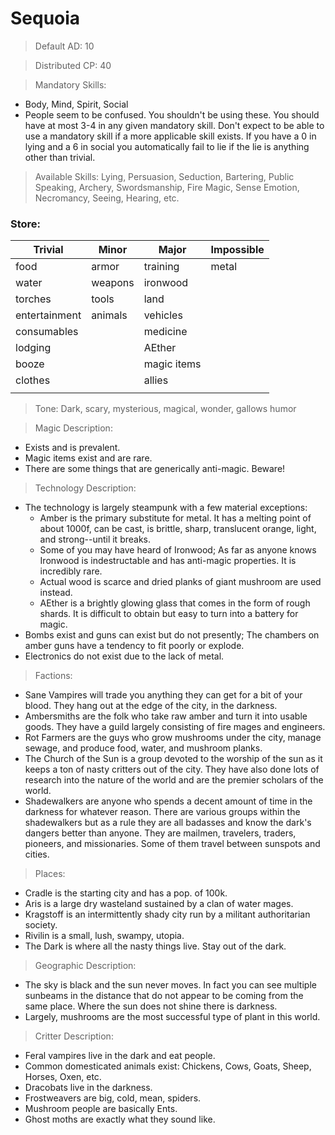 # Sequoia

> Default AD: 10

> Distributed CP: 40

> Mandatory Skills:
- Body, Mind, Spirit, Social
- People seem to be confused. You shouldn't be using these. You should have at most 3-4 in any given mandatory skill. Don't expect to be able to use a mandatory skill if a more applicable skill exists. If you have a 0 in lying and a 6 in social you automatically fail to lie if the lie is anything other than trivial.

> Available Skills:
Lying, Persuasion, Seduction, Bartering, Public Speaking, Archery, Swordsmanship, Fire Magic, Sense Emotion, Necromancy, Seeing, Hearing, etc.

### Store:
| Trivial       | Minor   | Major       | Impossible |
| ------------- | ------- | ----------- | ---------- |
| food          | armor   | training    | metal      |
| water         | weapons | ironwood    |            |
| torches       | tools   | land        |            |
| entertainment | animals | vehicles    |            |
| consumables   |         | medicine    |            |
| lodging       |         | AEther      |            |
| booze         |         | magic items |            |
| clothes       |         | allies      |            |
|               |         |             |            |

> Tone: Dark, scary, mysterious, magical, wonder, gallows humor

> Magic Description: 
- Exists and is prevalent.
- Magic items exist and are rare.
- There are some things that are generically anti-magic. Beware!

> Technology Description:
- The technology is largely steampunk with a few material exceptions:
    - Amber is the primary substitute for metal. It has a melting point of about 1000f, can be cast, is brittle, sharp, translucent orange, light, and strong--until it breaks.
    - Some of you may have heard of Ironwood; As far as anyone knows Ironwood is indestructable and has anti-magic properties. It is incredibly rare.
    - Actual wood is scarce and dried planks of giant mushroom are used instead.
    - AEther is a brightly glowing glass that comes in the form of rough shards. It is difficult to obtain but easy to turn into a battery for magic.
- Bombs exist and guns can exist but do not presently; The chambers on amber guns have a tendency to fit poorly or explode.
- Electronics do not exist due to the lack of metal.

> Factions:
- Sane Vampires will trade you anything they can get for a bit of your blood. They hang out at the edge of the city, in the darkness.
- Ambersmiths are the folk who take raw amber and turn it into usable goods. They have a guild largely consisting of fire mages and engineers.
- Rot Farmers are the guys who grow mushrooms under the city, manage sewage, and produce food, water, and mushroom planks.
- The Church of the Sun is a group devoted to the worship of the sun as it keeps a ton of nasty critters out of the city. They have also done lots of research into the nature of the world and are the premier scholars of the world.
- Shadewalkers are anyone who spends a decent amount of time in the darkness for whatever reason. There are various groups within the shadewalkers but as a rule they are all badasses and know the dark's dangers better than anyone. They are mailmen, travelers, traders, pioneers, and missionaries. Some of them travel between sunspots and cities.

> Places:
- Cradle is the starting city and has a pop. of 100k.
- Aris is a large dry wasteland sustained by a clan of water mages. 
- Kragstoff is an intermittently shady city run by a militant authoritarian society. 
- Rivilin is a small, lush, swampy, utopia. 
- The Dark is where all the nasty things live. Stay out of the dark.

> Geographic Description:
- The sky is black and the sun never moves. In fact you can see multiple sunbeams in the distance that do not appear to be coming from the same place. Where the sun does not shine there is darkness.
- Largely, mushrooms are the most successful type of plant in this world.

> Critter Description:
- Feral vampires live in the dark and eat people.
- Common domesticated animals exist: Chickens, Cows, Goats, Sheep, Horses, Oxen, etc.
- Dracobats live in the darkness.
- Frostweavers are big, cold, mean, spiders.
- Mushroom people are basically Ents.
- Ghost moths are exactly what they sound like.
